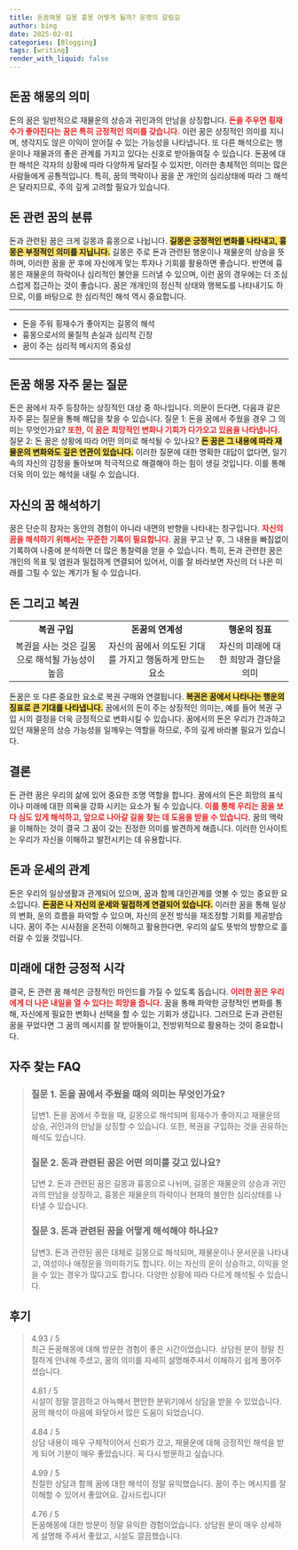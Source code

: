 ```yaml
---
title: 돈꿈해몽 길몽 흉몽 어떻게 될까? 운명의 갈림길
author: bing
date: 2025-02-01
categories: [Blogging]
tags: [writing]
render_with_liquid: false
---
```



<h2 id='돈꿈 해몽의 의미'>돈꿈 해몽의 의미</h2>

<p>돈의 꿈은 일반적으로 재물운의 상승과 귀인과의 만남을 상징합니다. <b><span style="color: #ee2323;">돈을 주우면 횡재수가 좋아진다는 꿈은 특히 긍정적인 의미를 갖습니다.</span></b> 이런 꿈은 상징적인 의미를 지니며, 생각지도 않은 이익이 얻어질 수 있는 가능성을 나타냅니다. 또 다른 해석으로는 행운이나 재물과의 좋은 관계를 가지고 있다는 신호로 받아들여질 수 있습니다. 돈꿈에 대한 해석은 각자의 상황에 따라 다양하게 달라질 수 있지만, 이러한 총체적인 의미는 많은 사람들에게 공통적입니다. 특히, 꿈의 맥락이나 꿈을 꾼 개인의 심리상태에 따라 그 해석은 달라지므로, 주의 깊게 고려할 필요가 있습니다.</p>

<h2 id='돈 관련 꿈의 분류'>돈 관련 꿈의 분류</h2>

<p>돈과 관련된 꿈은 크게 길몽과 흉몽으로 나뉩니다. <b><span style="background-color: #ffe066;">길몽은 긍정적인 변화를 나타내고, 흉몽은 부정적인 의미를 지닙니다.</span></b> 길몽은 주로 돈과 관련된 행운이나 재물운의 상승을 뜻하며, 이러한 꿈을 꾼 후에 자신에게 맞는 투자나 기회를 활용하면 좋습니다. 반면에 흉몽은 재물운의 하락이나 심리적인 불안을 드러낼 수 있으며, 이런 꿈의 경우에는 더 조심스럽게 접근하는 것이 좋습니다. 꿈은 개개인의 정신적 상태와 행복도를 나타내기도 하므로, 이를 바탕으로 한 심리적인 해석 역시 중요합니다.</p>

<hr />

<ul>
    <li>돈을 주워 횡재수가 좋아지는 길몽의 해석</li>
    <li>흉몽으로서의 물질적 손실과 심리적 긴장</li>
    <li>꿈이 주는 심리적 메시지의 중요성</li>
</ul>

<hr />

<h2 id='돈꿈 해몽 자주 묻는 질문'>돈꿈 해몽 자주 묻는 질문</h2>

<p>돈은 꿈에서 자주 등장하는 상징적인 대상 중 하나입니다. 의문이 든다면, 다음과 같은 자주 묻는 질문을 통해 해답을 찾을 수 있습니다. 질문 1: 돈을 꿈에서 주웠을 경우 그 의미는 무엇인가요? <b><span style="color: #ee2323;">또한, 이 꿈은 희망적인 변화나 기회가 다가오고 있음을 나타냅니다.</span></b> 질문 2: 돈 꿈은 상황에 따라 어떤 의미로 해석될 수 있나요? <b><span style="background-color: #ffe066;">돈 꿈은 그 내용에 따라 재물운의 변화와도 깊은 연관이 있습니다.</span></b> 이러한 질문에 대한 명확한 대답이 없다면, 일기 속의 자신의 감정을 돌아보며 적극적으로 해결해야 하는 힘이 생길 것입니다. 이를 통해 더욱 의미 있는 해석을 내릴 수 있습니다.</p>

<h2 id='자신의 꿈 해석하기'>자신의 꿈 해석하기</h2>

<p>꿈은 단순히 잠자는 동안의 경험이 아니라 내면의 반향을 나타내는 창구입니다. <b><span style="color: #ee2323;">자신의 꿈을 해석하기 위해서는 꾸준한 기록이 필요합니다.</span></b> 꿈을 꾸고 난 후, 그 내용을 빠짐없이 기록하여 나중에 분석하면 더 많은 통찰력을 얻을 수 있습니다. 특히, 돈과 관련한 꿈은 개인의 목표 및 염원과 밀접하게 연결되어 있어서, 이를 잘 바라보면 자신의 더 나은 미래를 그릴 수 있는 계기가 될 수 있습니다.</p>

<h2 id='돈 그리고 복권'>돈 그리고 복권</h2>

<table>
    <tr>
        <td style="text-align: center; height: 17px;"><b>복권 구입</b></td>
        <td style="text-align: center; height: 17px;"><b>돈꿈의 연계성</b></td>
        <td style="text-align: center; height: 17px;"><b>행운의 징표</b></td>
    </tr>
    <tr>
        <td style="text-align: center; height: 17px;">복권을 사는 것은 길몽으로 해석될 가능성이 높음</td>
        <td style="text-align: center; height: 17px;">자신의 꿈에서 의도된 기대를 가지고 행동하게 만드는 요소</td>
        <td style="text-align: center; height: 17px;">자신의 미래에 대한 희망과 결단을 의미</td>
    </tr>
</table>

<p>돈꿈은 또 다른 중요한 요소로 복권 구매와 연결됩니다. <b><span style="background-color: #ffe066;">복권은 꿈에서 나타나는 행운의 징표로 큰 기대를 나타냅니다.</span></b> 꿈에서의 돈이 주는 상징적인 의미는, 예를 들어 복권 구입 시의 결정을 더욱 긍정적으로 변화시킬 수 있습니다. 꿈에서의 돈은 우리가 간과하고 있던 재물운의 상승 가능성을 일깨우는 역할을 하므로, 주의 깊게 바라볼 필요가 있습니다.</p>

<h2 id='결론'>결론</h2>

<p>돈 관련 꿈은 우리의 삶에 있어 중요한 조명 역할을 합니다. 꿈에서의 돈은 희망의 표식이나 미래에 대한 의욕을 강화 시키는 요소가 될 수 있습니다. <b><span style="color: #ee2323;">이를 통해 우리는 꿈을 보다 심도 있게 해석하고, 앞으로 나아갈 길을 찾는 데 도움을 받을 수 있습니다.</span></b> 꿈의 맥락을 이해하는 것이 결국 그 꿈이 갖는 진정한 의미를 발견하게 해줍니다. 이러한 인사이트는 우리가 자신을 이해하고 발전시키는 데 유용합니다.</p>

<h2 id='돈과 운세의 관계'>돈과 운세의 관계</h2>

<p>돈은 우리의 일상생활과 관계되어 있으며, 꿈과 함께 대인관계를 엿볼 수 있는 중요한 요소입니다. <b><span style="background-color: #ffe066;">돈꿈은 나 자신의 운세와 밀접하게 연결되어 있습니다.</span></b> 이러한 꿈을 통해 일상의 변화, 운의 흐름을 파악할 수 있으며, 자신의 운전 방식을 재조정할 기회를 제공받습니다. 꿈이 주는 시사점을 온전히 이해하고 활용한다면, 우리의 삶도 뜻밖의 방향으로 흘러갈 수 있을 것입니다.</p>

<h2 id='미래에 대한 긍정적 시각'>미래에 대한 긍정적 시각</h2>

<p>결국, 돈 관련 꿈 해석은 긍정적인 마인드를 가질 수 있도록 돕습니다. <b><span style="color: #ee2323;">이러한 꿈은 우리에게 더 나은 내일을 열 수 있다는 희망을 줍니다.</span></b> 꿈을 통해 파악한 긍정적인 변화를 통해, 자신에게 필요한 변화나 선택을 할 수 있는 기회가 생깁니다. 그러므로 돈과 관련된 꿈을 꾸었다면 그 꿈의 메시지를 잘 받아들이고, 전방위적으로 활용하는 것이 중요합니다.</p>


<h2 id='자주_찾는_FAQ'>자주 찾는 FAQ</h2>
<div itemscope="" itemtype="https://schema.org/FAQPage"> 
<blockquote> 
<div itemscope="" itemprop="mainEntity" itemtype="https://schema.org/Question"> 
<h3 itemprop="name">질문 1. 돈을 꿈에서 주웠을 때의 의미는 무엇인가요?</h3> 
<div itemscope="" itemprop="acceptedAnswer" itemtype="https://schema.org/Answer"> 
<span itemprop="text"> 
<p>답변1. 돈을 꿈에서 주웠을 때, 길몽으로 해석되며 횡재수가 좋아지고 재물운의 상승, 귀인과의 만남을 상징할 수 있습니다. 또한, 복권을 구입하는 것을 권유하는 해석도 있습니다.</p> 
</span> 
</div> 
</div> 

<div itemscope="" itemprop="mainEntity" itemtype="https://schema.org/Question"> 
<h3 itemprop="name">질문 2. 돈과 관련된 꿈은 어떤 의미를 갖고 있나요?</h3> 
<div itemscope="" itemprop="acceptedAnswer" itemtype="https://schema.org/Answer"> 
<span itemprop="text"> 
<p>답변 2. 돈과 관련된 꿈은 길몽과 흉몽으로 나뉘며, 길몽은 재물운의 상승과 귀인과의 만남을 상징하고, 흉몽은 재물운의 하락이나 현재의 불안한 심리상태를 나타낼 수 있습니다.</p> 
</span> 
</div> 
</div> 

<div itemscope="" itemprop="mainEntity" itemtype="https://schema.org/Question"> 
<h3 itemprop="name">질문 3. 돈과 관련된 꿈을 어떻게 해석해야 하나요?</h3> 
<div itemscope="" itemprop="acceptedAnswer" itemtype="https://schema.org/Answer"> 
<span itemprop="text"> 
<p>답변3. 돈과 관련된 꿈은 대체로 길몽으로 해석되며, 재물운이나 문서운을 나타내고, 여성이나 애정운을 의미하기도 합니다. 이는 자신의 운이 상승하고, 이익을 얻을 수 있는 경우가 많다고도 합니다. 다양한 상황에 따라 다르게 해석될 수 있습니다.</p> 
</span> 
</div> 
</div> 
</blockquote> 
</div>
<h2 id='후기'>후기</h2>
<div itemscope itemtype="https://schema.org/Product">
  <blockquote>
  <div itemprop="review" itemscope itemtype="https://schema.org/Review">
      <div itemprop="reviewRating" itemscope itemtype="https://schema.org/Rating"> <span itemprop="ratingValue">4.93</span> / <span itemprop="bestRating">5</span> </div>
      <span itemprop="reviewBody">최근 돈꿈해몽에 대해 방문한 경험이 좋은 시간이었습니다. 상담원 분이 정말 친절하게 안내해 주셨고, 꿈의 의미를 자세히 설명해주셔서 이해하기 쉽게 풀어주셨습니다.</span>
  </div>
  <br>
  <div itemprop="review" itemscope itemtype="https://schema.org/Review">
      <div itemprop="reviewRating" itemscope itemtype="https://schema.org/Rating"> <span itemprop="ratingValue">4.81</span> / <span itemprop="bestRating">5</span> </div>
      <span itemprop="reviewBody">시설이 정말 깔끔하고 아늑해서 편안한 분위기에서 상담을 받을 수 있었습니다. 꿈의 해석이 마음에 와닿아서 많은 도움이 되었습니다.</span>
  </div>
  <br>
  <div itemprop="review" itemscope itemtype="https://schema.org/Review">
      <div itemprop="reviewRating" itemscope itemtype="https://schema.org/Rating"> <span itemprop="ratingValue">4.84</span> / <span itemprop="bestRating">5</span> </div>
      <span itemprop="reviewBody">상담 내용이 매우 구체적이어서 신뢰가 갔고, 재물운에 대해 긍정적인 해석을 받게 되어 기분이 매우 좋았습니다. 꼭 다시 방문하고 싶습니다.</span>
  </div>
  <br>
  <div itemprop="review" itemscope itemtype="https://schema.org/Review">
      <div itemprop="reviewRating" itemscope itemtype="https://schema.org/Rating"> <span itemprop="ratingValue">4.99</span> / <span itemprop="bestRating">5</span> </div>
      <span itemprop="reviewBody">친절한 상담과 함께 꿈에 대한 해석이 정말 유익했습니다. 꿈이 주는 메시지를 잘 이해할 수 있어서 좋았어요. 감사드립니다!</span>
  </div>
  <br>
  <div itemprop="review" itemscope itemtype="https://schema.org/Review">
      <div itemprop="reviewRating" itemscope itemtype="https://schema.org/Rating"> <span itemprop="ratingValue">4.76</span> / <span itemprop="bestRating">5</span> </div>
      <span itemprop="reviewBody">돈꿈해몽에 대한 방문이 정말 유익한 경험이었습니다. 상담원 분이 매우 상세하게 설명해 주셔서 좋았고, 시설도 깔끔했습니다.</span>
  </div>
  </blockquote>
</div>
